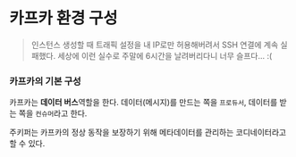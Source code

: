 # 카프카 환경 구성

>인스턴스 생성할 때 트래픽 설정을 내 IP로만 허용해버려서 SSH 연결에 계속 실패했다.
>세상에 이런 실수로 주말에 6시간을 날려버리다니 너무 슬프다... :(

### 카프카의 기본 구성
카프카는 **데이터 버스**역할을 한다.
데이터(메시지)를 만드는 쪽을 `프로듀서`, 데이터를 받는 쪽을 `컨슈머`라고 한다.

주키퍼는 카프카의 정상 동작을 보장하기 위해 메타데이터를 관리하는 코디네이터라고 할 수 있다.
